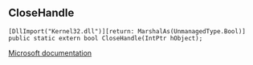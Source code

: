 ## CloseHandle

```
[DllImport("Kernel32.dll")][return: MarshalAs(UnmanagedType.Bool)]
public static extern bool CloseHandle(IntPtr hObject);
```

[Microsoft documentation](https://docs.microsoft.com/en-us/windows/win32/api/handleapi/nf-handleapi-closehandle)
